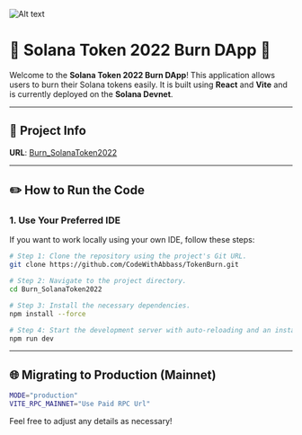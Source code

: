 ![Alt text](https://burn-solanatoken2022.vercel.app/Burn_SolanaToken2022.png)


# 🌟 Solana Token 2022 Burn DApp 🌟

Welcome to the **Solana Token 2022 Burn DApp**! This application allows users to burn their Solana tokens easily. It is built using **React** and **Vite** and is currently deployed on the **Solana Devnet**.

---

## 📖 Project Info

**URL**: [Burn_SolanaToken2022](https://github.com/CodeWithAbbass/Burn_SolanaToken2022)

---

## ✏️ How to Run the Code

### 1. Use Your Preferred IDE

If you want to work locally using your own IDE, follow these steps:

```bash
# Step 1: Clone the repository using the project's Git URL.
git clone https://github.com/CodeWithAbbass/TokenBurn.git

# Step 2: Navigate to the project directory.
cd Burn_SolanaToken2022

# Step 3: Install the necessary dependencies.
npm install --force

# Step 4: Start the development server with auto-reloading and an instant preview.
npm run dev
```

---

## 🌐 Migrating to Production (Mainnet)

```bash
MODE="production"
VITE_RPC_MAINNET="Use Paid RPC Url"
```

Feel free to adjust any details as necessary!
